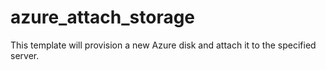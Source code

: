 # azure_attach_storage

This template will provision a new Azure disk and attach it to the specified server.
